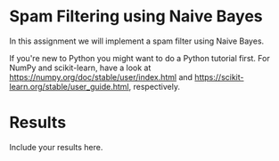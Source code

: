 # Spam Filtering using Naive Bayes
In this assignment we will implement a spam filter using Naive Bayes.

If you're new to Python you might want to do a Python tutorial first. For NumPy and scikit-learn, have a look at https://numpy.org/doc/stable/user/index.html and https://scikit-learn.org/stable/user_guide.html, respectively.

# Results
Include your results here.
